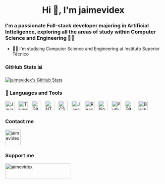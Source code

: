 <h1 align="center">Hi 👋, I'm jaimevidex</h1>
<h3>I'm a passionate Full-stack developer majoring in Artificial Intteligence, exploring all the areas of study within Computer Science and Engineering 👨‍💻</h3>

- 👨‍🎓 I'm studying Computer Science and Engineering at Instituto Superior Técnico

<h3 align="left">GitHub Stats 📊</h3>

[![jaimevidex's GitHub Stats](https://github-readme-stats.vercel.app/api?username=jaimevidex&show_icons=true&theme=aura_dark&hide_border=true)](https://github.com/jaimevidex)

### 🧰 Languages and Tools

<img align="left" alt="Java" width="30px" style="padding-right:10px;" src="https://cdn.jsdelivr.net/gh/devicons/devicon/icons/java/java-original.svg"/>
<img align="left" alt="TypeScript" width="30px" style="padding-right:10px;" src="https://cdn.jsdelivr.net/gh/devicons/devicon/icons/typescript/typescript-plain.svg" />
<img align="left" alt="Git" width="30px" style="padding-right:10px;" src="https://cdn.jsdelivr.net/gh/devicons/devicon/icons/git/git-original.svg" />
<img align="left" alt="HTML" width="30px" style="padding-right:10px;" src="https://cdn.jsdelivr.net/gh/devicons/devicon/icons/html5/html5-plain.svg" />
<img align="left" alt="CSS" width="30px" style="padding-right:10px;" src="https://cdn.jsdelivr.net/gh/devicons/devicon/icons/css3/css3-plain.svg" />
<img align="left" alt="JavaScript" width="30px" style="padding-right:10px;" src="https://cdn.jsdelivr.net/gh/devicons/devicon/icons/javascript/javascript-plain.svg" />
<img align="left" alt="React" width="30px" style="padding-right:10px;" src="https://cdn.jsdelivr.net/gh/devicons/devicon/icons/react/react-original.svg" />
<img align="left" alt="NodeJS" width="30px" style="padding-right:10px;" src="https://cdn.jsdelivr.net/gh/devicons/devicon/icons/nodejs/nodejs-original.svg" />
<img align="left" alt="Python" width="30px" style="padding-right:10px;" src="https://cdn.jsdelivr.net/gh/devicons/devicon/icons/python/python-plain.svg" />
<img align="left" alt="GitHub" width="30px" style="padding-right:10px;" src="https://cdn.jsdelivr.net/gh/devicons/devicon/icons/github/github-original.svg" />
<img align="left" alt="Bash" width="30px" style="padding-right:10px;" src="https://cdn.jsdelivr.net/gh/devicons/devicon/icons/bash/bash-plain.svg" />
</br>

#

### <h3 align="left">Contact me</h3>

<p><a href="www.linkedin.com/in/jaime-silva-579253235"> <img align="left" src="https://cdn.jsdelivr.net/gh/devicons/devicon@latest/icons/linkedin/linkedin-original.svg" height="50" alt="jaimevidex"/></a></p><br><br>

#

### <h3 align="left">Support me</h3>
<p><a href="https://buymeacoffee.com/jaimevidex"> <img align="left" src="https://cdn.buymeacoffee.com/buttons/v2/default-yellow.png" height="50" width="210" alt="jaimevidex"/></a></p><br><br>

#
